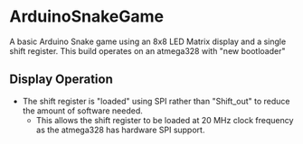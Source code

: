# ArduinoSnakeGame
A basic Arduino Snake game using an 8x8 LED Matrix display and a single shift register.
This build operates on an atmega328 with "new bootloader"

## Display Operation
- The shift register is "loaded" using SPI rather than "Shift_out" to reduce the amount of software needed.
  - This allows the shift register to be loaded at 20 MHz clock frequency as the atmega328 has hardware SPI support.
